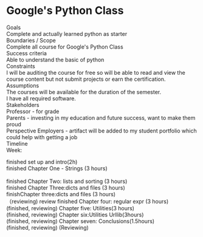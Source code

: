 # Google's Python Class
Goals<br/>
Complete and actually learned python as starter<br/>
Boundaries / Scope<br/>
Complete all course for Google's Python Class<br/>
Success criteria<br/>
Able to understand the basic of python<br/>
Constraints<br/>
I will be auditing the course for free so will be able to read and view the course content but not submit projects or earn the certification.<br/>
Assumptions<br/>
The courses will be available for the duration of the semester.<br/>
I have all required software.<br/>
Stakeholders<br/>
Professor - for grade<br/>
Parents - investing in my education and future success, want to make them proud<br/>
Perspective Employers - artifact will be added to my student portfolio which could help with getting a job<br/>
Timeline<br/>
Week: <br/>

finished  set up and intro(2h)<br/>
finished Chapter One - Strings (3 hours)<br/>  
finished Chapter Two: lists and sorting (3 hours)<br/>
finished Chapter Three:dicts and files (3 hours)<br/>
finishChapter three:dicts and files (3 hours)<br/>
（reviewing) review finished
Chapter four: regular expr (3 hours)<br/> (finished, reviewing)
Chapter five: Utilities(3 hours)<br/>(finished, reviewing)
Chapter six:Utilities Urllib(3hours) <br/>(finished, reviewing)
Chapter seven: Conclusions(1.5hours)<br/>(finished, reviewing)
(Reviewing)
